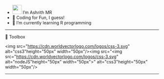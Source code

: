 - <img src="https://raw.githubusercontent.com/MartinHeinz/MartinHeinz/master/wave.gif" width=30px> I’m Ashrith MR
- 👀 Coding for Fun, I guess!
- 🌱 I’m currently learning R programming

---

🧰 Toolbox

<img src="https://cdn.worldvectorlogo.com/logos/css-3.svg" alt="css3"height="50px" width="50px"/><img src="<img src="https://cdn.worldvectorlogo.com/logos/css-3.svg" alt="nodeJS"height="50px" width="50px">" alt="css3"height="50px" width="50px"/>

---




<!---
ashhh-01/ashhh-01 is a ✨ special ✨ repository because its `README.md` (this file) appears on your GitHub profile.
You can click the Preview link to take a look at your changes.
--->
